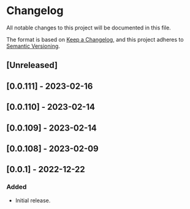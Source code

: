 # Changelog

All notable changes to this project will be documented in this file.

The format is based on [Keep a Changelog](https://keepachangelog.com/en/1.0.0/),
and this project adheres to [Semantic Versioning](https://semver.org/spec/v2.0.0.html).

## [Unreleased]

## [0.0.111] - 2023-02-16

## [0.0.110] - 2023-02-14

## [0.0.109] - 2023-02-14

## [0.0.108] - 2023-02-09

## [0.0.1] - 2022-12-22

### Added
- Initial release.